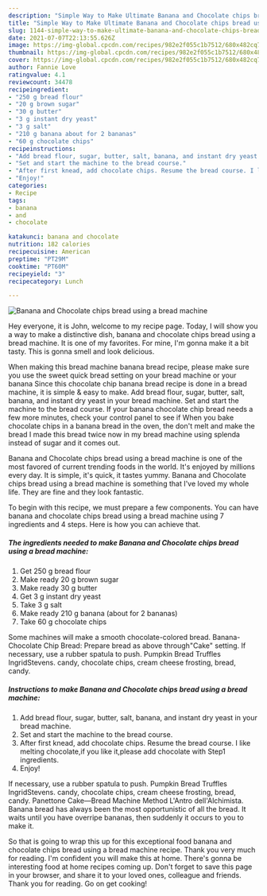 ```yaml
---
description: "Simple Way to Make Ultimate Banana and Chocolate chips bread using a bread machine"
title: "Simple Way to Make Ultimate Banana and Chocolate chips bread using a bread machine"
slug: 1144-simple-way-to-make-ultimate-banana-and-chocolate-chips-bread-using-a-bread-machine
date: 2021-07-07T22:13:55.626Z
image: https://img-global.cpcdn.com/recipes/982e2f055c1b7512/680x482cq70/banana-and-chocolate-chips-bread-using-a-bread-machine-recipe-main-photo.jpg
thumbnail: https://img-global.cpcdn.com/recipes/982e2f055c1b7512/680x482cq70/banana-and-chocolate-chips-bread-using-a-bread-machine-recipe-main-photo.jpg
cover: https://img-global.cpcdn.com/recipes/982e2f055c1b7512/680x482cq70/banana-and-chocolate-chips-bread-using-a-bread-machine-recipe-main-photo.jpg
author: Fannie Love
ratingvalue: 4.1
reviewcount: 34478
recipeingredient:
- "250 g bread flour"
- "20 g brown sugar"
- "30 g butter"
- "3 g instant dry yeast"
- "3 g salt"
- "210 g banana about for 2 bananas"
- "60 g chocolate chips"
recipeinstructions:
- "Add bread flour, sugar, butter, salt, banana, and instant dry yeast in your bread machine."
- "Set and start the machine to the bread course."
- "After first knead, add chocolate chips. Resume the bread course. I like melting chocolate,if you like it,please add chocolate with Step1 ingredients."
- "Enjoy!"
categories:
- Recipe
tags:
- banana
- and
- chocolate

katakunci: banana and chocolate 
nutrition: 182 calories
recipecuisine: American
preptime: "PT29M"
cooktime: "PT60M"
recipeyield: "3"
recipecategory: Lunch

---
```



![Banana and Chocolate chips bread using a bread machine](https://img-global.cpcdn.com/recipes/982e2f055c1b7512/680x482cq70/banana-and-chocolate-chips-bread-using-a-bread-machine-recipe-main-photo.jpg)

Hey everyone, it is John, welcome to my recipe page. Today, I will show you a way to make a distinctive dish, banana and chocolate chips bread using a bread machine. It is one of my favorites. For mine, I'm gonna make it a bit tasty. This is gonna smell and look delicious.

When making this bread machine banana bread recipe, please make sure you use the sweet quick bread setting on your bread machine or your banana Since this chocolate chip banana bread recipe is done in a bread machine, it is simple &amp; easy to make. Add bread flour, sugar, butter, salt, banana, and instant dry yeast in your bread machine. Set and start the machine to the bread course. If your banana chocolate chip bread needs a few more minutes, check your control panel to see if When you bake chocolate chips in a banana bread in the oven, the don&#39;t melt and make the bread I made this bread twice now in my bread machine using splenda instead of sugar and it comes out.

Banana and Chocolate chips bread using a bread machine is one of the most favored of current trending foods in the world. It's enjoyed by millions every day. It is simple, it's quick, it tastes yummy. Banana and Chocolate chips bread using a bread machine is something that I've loved my whole life. They are fine and they look fantastic.


To begin with this recipe, we must prepare a few components. You can have banana and chocolate chips bread using a bread machine using 7 ingredients and 4 steps. Here is how you can achieve that.

<!--inarticleads1-->

##### The ingredients needed to make Banana and Chocolate chips bread using a bread machine:

1. Get 250 g bread flour
1. Make ready 20 g brown sugar
1. Make ready 30 g butter
1. Get 3 g instant dry yeast
1. Take 3 g salt
1. Make ready 210 g banana (about for 2 bananas)
1. Take 60 g chocolate chips


Some machines will make a smooth chocolate-colored bread. Banana-Chocolate Chip Bread: Prepare bread as above through&#34;Cake&#34; setting. If necessary, use a rubber spatula to push. Pumpkin Bread Truffles IngridStevens. candy, chocolate chips, cream cheese frosting, bread, candy. 

<!--inarticleads2-->

##### Instructions to make Banana and Chocolate chips bread using a bread machine:

1. Add bread flour, sugar, butter, salt, banana, and instant dry yeast in your bread machine.
1. Set and start the machine to the bread course.
1. After first knead, add chocolate chips. Resume the bread course. I like melting chocolate,if you like it,please add chocolate with Step1 ingredients.
1. Enjoy!


If necessary, use a rubber spatula to push. Pumpkin Bread Truffles IngridStevens. candy, chocolate chips, cream cheese frosting, bread, candy. Panettone Cake—Bread Machine Method L&#39;Antro dell&#39;Alchimista. Banana bread has always been the most opportunistic of all the bread. It waits until you have overripe bananas, then suddenly it occurs to you to make it. 

So that is going to wrap this up for this exceptional food banana and chocolate chips bread using a bread machine recipe. Thank you very much for reading. I'm confident you will make this at home. There's gonna be interesting food at home recipes coming up. Don't forget to save this page in your browser, and share it to your loved ones, colleague and friends. Thank you for reading. Go on get cooking!
